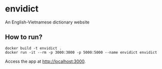 # envidict

An English-Vietnamese dictionary website

## How to run?

```console
docker build -t envidict .
docker run -it --rm -p 3000:3000 -p 5000:5000 --name envidict envidict
```

Access the app at [http://localhost:3000](http://localhost:3000).
